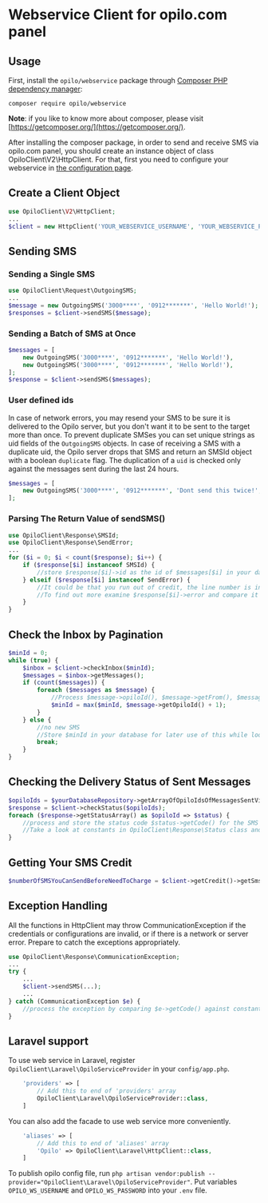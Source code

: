 # Webservice Client for opilo.com panel

## Usage

First, install the `opilo/webservice` package through [Composer PHP dependency manager](https://getcomposer.org/):

    composer require opilo/webservice

**Note**: if you like to know more about composer, please visit [https://getcomposer.org/](https://getcomposer.org/).

After installing the composer package, in order to send and receive SMS via opilo.com panel, you should create an instance object of class OpiloClient\V2\HttpClient.
For that, first you need to configure your webservice in [the configuration page](http://bpanel.opilo.com/api).

## Create a Client Object
```php
use OpiloClient\V2\HttpClient;
...
$client = new HttpClient('YOUR_WEBSERVICE_USERNAME', 'YOUR_WEBSERVICE_PASSWORD');
```
## Sending SMS
### Sending a Single SMS
```php
use OpiloClient\Request\OutgoingSMS;
...
$message = new OutgoingSMS('3000****', '0912*******', 'Hello World!');
$responses = $client->sendSMS($message);
```
### Sending a Batch of SMS at Once

```php
$messages = [
    new OutgoingSMS('3000****', '0912*******', 'Hello World!'),
    new OutgoingSMS('3000****', '0912*******', 'Hello World!'),
];
$response = $client->sendSMS($messages);
```
### User defined ids
In case of network errors, you may resend your SMS to be sure it is delivered to the Opilo server, but you don't want it to be sent to the target more than once.
To prevent duplicate SMSes you can set unique strings as uid fields of the `OutgoingSMS` objects.
In case of receiving a SMS with a duplicate uid, the Opilo server drops that SMS and return an SMSId object with a boolean `duplicate` flag.
The duplication of a `uid` is checked only against the messages sent during the last 24 hours.

```php
$messages = [
    new OutgoingSMS('3000****', '0912*******', 'Dont send this twice!', $some_unique_identifier_for_this_sms),
];
```
### Parsing The Return Value of sendSMS()
```php
use OpiloClient\Response\SMSId;
use OpiloClient\Response\SendError;
...
for ($i = 0; $i < count($response); $i++) {
    if ($response[$i] instanceof SMSId) {
        //store $response[$i]->id as the id of $messages[$i] in your database and schedule for checking status if needed
    } elseif ($response[$i] instanceof SendError) {
        //It could be that you run out of credit, the line number is invalid, or the receiver number is invalid.
        //To find out more examine $response[$i]->error and compare it against constants in SendError class
    }
}
```

## Check the Inbox by Pagination
```php
$minId = 0;
while (true) {
    $inbox = $client->checkInbox($minId);
    $messages = $inbox->getMessages();
    if (count($messages)) {
        foreach ($messages as $message) {
            //Process $message->opiloId(), $message->getFrom(), $message->getTo(), $message->getText(), and $message->getReceivedAt() and store them in your database
            $minId = max($minId, $message->getOpiloId() + 1);
        }
    } else {
        //no new SMS
        //Store $minId in your database for later use of this while loop! You don't need to start from 0 tomorrow!
        break;
    }
}
```

## Checking the Delivery Status of Sent Messages
```php
$opiloIds = $yourDatabaseRepository->getArrayOfOpiloIdsOfMessagesSentViaSendSMSFunction();
$response = $client->checkStatus($opiloIds);
foreach ($response->getStatusArray() as $opiloId => $status) {
    //process and store the status code $status->getCode() for the SMS with Id $opiloId
    //Take a look at constants in OpiloClient\Response\Status class and their meanings
}
```

## Getting Your SMS Credit
```php
$numberOfSMSYouCanSendBeforeNeedToCharge = $client->getCredit()->getSmsPageCount();
```

## Exception Handling
All the functions in HttpClient may throw CommunicationException if the credentials or configurations are invalid, or if there is a network or server error.
Prepare to catch the exceptions appropriately.

```php
use OpiloClient\Response\CommunicationException;
...
try {
    ...
    $client->sendSMS(...);
    ...
} catch (CommunicationException $e) {
    //process the exception by comparing $e->getCode() against constants defined in CommunicationException class.
}
```


## Laravel support
To use web service in Laravel, register `OpiloClient\Laravel\OpiloServiceProvider` in your `config/app.php`.
```php
    'providers' => [
        // Add this to end of 'providers' array
        OpiloClient\Laravel\OpiloServiceProvider::class,
    ]
```
You can also add the facade to use web service more conveniently.
```php
    'aliases' => [
        // Add this to end of 'aliases' array
        'Opilo' => OpiloClient\Laravel\HttpClient::class,
    ]
```
To publish opilo config file, run `php artisan vendor:publish --provider="OpiloClient\Laravel\OpiloServiceProvider"`.
Put variables `OPILO_WS_USERNAME` and `OPILO_WS_PASSWORD` into your `.env` file.